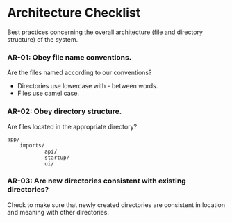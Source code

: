 # Architecture Checklist

Best practices concerning the overall architecture (file and directory structure) of the system.

### AR-01: Obey file name conventions.

Are the files named according to our conventions?

 * Directories use lowercase with - between words.
 * Files use camel case.

### AR-02: Obey directory structure.

Are files located in the appropriate directory?

```
app/
    imports/
            api/
            startup/
            ui/
```

### AR-03: Are new directories consistent with existing directories?

Check to make sure that newly created directories are consistent in location and meaning with other directories.
